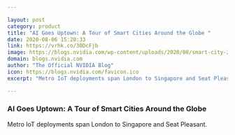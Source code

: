 ```yaml
---

layout: post
category: product
title: "AI Goes Uptown: A Tour of Smart Cities Around the Globe "
date: 2020-08-06 15:20:33
link: https://vrhk.co/30DcFjb
image: https://blogs.nvidia.com/wp-content/uploads/2020/08/smart-city-2-pixabay.jpg
domain: blogs.nvidia.com
author: "The Official NVIDIA Blog"
icon: https://blogs.nvidia.com/favicon.ico
excerpt: "Metro IoT deployments span London to Singapore and Seat Pleasant."

---
```


### AI Goes Uptown: A Tour of Smart Cities Around the Globe 

Metro IoT deployments span London to Singapore and Seat Pleasant.